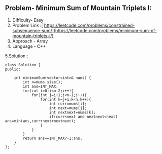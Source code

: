 ## Problem-  Minimum Sum of Mountain Triplets I: 

1. Difficulty- Easy
2. Problem Link :[ https://leetcode.com/problems/constrained-subsequence-sum/](https://leetcode.com/problems/minimum-sum-of-mountain-triplets-i/)
3. Approach - Array
4. Language - C++


5.Solution :


    class Solution {
    public:

        int minimumSum(vector<int>& nums) {
            int n=nums.size();
            int ans=INT_MAX;
            for(int i=0;i<n-2;i++){
                for(int j=i+1;j<n-1;j++){
                    for(int k=j+1;k<n;k++){
                        int curr=nums[i];
                        int next=nums[j];
                        int nextnext=nums[k];
                        if(curr<next and nextnext<next) ans=min(ans,curr+next+nextnext);
                    }
                }
            }
            return ans==INT_MAX?-1:ans;
        }
    };
